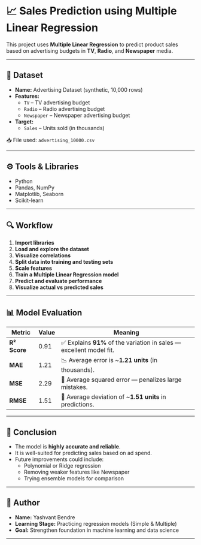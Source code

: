 # 📈 Sales Prediction using Multiple Linear Regression

This project uses **Multiple Linear Regression** to predict product sales based on advertising budgets in **TV**, **Radio**, and **Newspaper** media.

---

## 📁 Dataset

- **Name:** Advertising Dataset (synthetic, 10,000 rows)
- **Features:**
  - `TV` – TV advertising budget
  - `Radio` – Radio advertising budget
  - `Newspaper` – Newspaper advertising budget
- **Target:**
  - `Sales` – Units sold (in thousands)

📥 File used: `advertising_10000.csv`

---

## ⚙️ Tools & Libraries

- Python
- Pandas, NumPy
- Matplotlib, Seaborn
- Scikit-learn

---

## 🔍 Workflow

1. **Import libraries**
2. **Load and explore the dataset**
3. **Visualize correlations**
4. **Split data into training and testing sets**
5. **Scale features**
6. **Train a Multiple Linear Regression model**
7. **Predict and evaluate performance**
8. **Visualize actual vs predicted sales**

---

## 📊 Model Evaluation

| Metric      | Value | Meaning                                                                 |
|-------------|--------|-------------------------------------------------------------------------|
| **R² Score** | 0.91   | ✅ Explains **91%** of the variation in sales — excellent model fit.    |
| **MAE**      | 1.21   | 📉 Average error is ~**1.21 units** (in thousands).                     |
| **MSE**      | 2.29   | 🎯 Average squared error — penalizes large mistakes.                    |
| **RMSE**     | 1.51   | 📏 Average deviation of ~**1.51 units** in predictions.                 |

---

## 📌 Conclusion

- The model is **highly accurate and reliable**.
- It is well-suited for predicting sales based on ad spend.
- Future improvements could include:
  - Polynomial or Ridge regression
  - Removing weaker features like Newspaper
  - Trying ensemble models for comparison

---

## 🧠 Author

- **Name:** Yashvant Bendre
- **Learning Stage:** Practicing regression models (Simple & Multiple)
- **Goal:** Strengthen foundation in machine learning and data science

---



